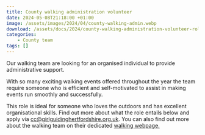 ```yaml
---
title: County walking administration volunteer
date: 2024-05-08T21:18:00 +01:00
image: /assets/images/2024/04/county-walking-admin.webp
download: /assets/docs/2024/county-walking-administration-volunteer-role-description.pdf
categories: 
    - County team
tags: []
---
```

Our walking team are looking for an organised individual to provide administrative support.

With so many exciting walking events offered throughout the year the team require someone who is efficient and self-motivated to assist in making events run smoothly and successfully.

This role is ideal for someone who loves the outdoors and has excellent organisational skills. Find out more about what the role entails below and apply via <cc@girlguidinghertfordshire.org.uk>. You can also find out more about the walking team on their dedicated [walking webpage.](/what-we-do/outdoor/walking/)
